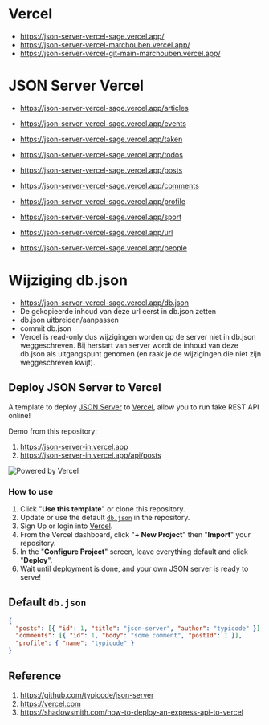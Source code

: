 # Vercel

- https://json-server-vercel-sage.vercel.app/
- https://json-server-vercel-marchouben.vercel.app/
- https://json-server-vercel-git-main-marchouben.vercel.app/

# JSON Server Vercel

- https://json-server-vercel-sage.vercel.app/articles
- https://json-server-vercel-sage.vercel.app/events
- https://json-server-vercel-sage.vercel.app/taken
- https://json-server-vercel-sage.vercel.app/todos

- https://json-server-vercel-sage.vercel.app/posts
- https://json-server-vercel-sage.vercel.app/comments
- https://json-server-vercel-sage.vercel.app/profile
- https://json-server-vercel-sage.vercel.app/sport
- https://json-server-vercel-sage.vercel.app/url
- https://json-server-vercel-sage.vercel.app/people

# Wijziging db.json

- https://json-server-vercel-sage.vercel.app/db.json
- De gekopieerde inhoud van deze url eerst in db.json zetten
- db.json uitbreiden/aanpassen
- commit db.json
- Vercel is read-only dus wijzigingen worden op de server niet in db.json weggeschreven. Bij herstart van server wordt de inhoud van deze db.json als uitgangspunt genomen (en raak je de wijzigingen die niet zijn weggeschreven kwijt).

## Deploy JSON Server to Vercel

A template to deploy [JSON Server](https://github.com/typicode/json-server) to [Vercel](https://vercel.com), allow you to run fake REST API online!

Demo from this repository:

1. https://json-server-in.vercel.app
2. https://json-server-in.vercel.app/api/posts

![Powered by Vercel](https://images.ctfassets.net/e5382hct74si/78Olo8EZRdUlcDUFQvnzG7/fa4cdb6dc04c40fceac194134788a0e2/1618983297-powered-by-vercel.svg)

### How to use

1. Click "**Use this template**" or clone this repository.
2. Update or use the default [`db.json`](./db.json) in the repository.
3. Sign Up or login into [Vercel](https://vercel.com).
4. From the Vercel dashboard, click "**+ New Project**" then "**Import**" your repository.
5. In the "**Configure Project**" screen, leave everything default and click "**Deploy**".
6. Wait until deployment is done, and your own JSON server is ready to serve!

## Default `db.json`

```json
{
  "posts": [{ "id": 1, "title": "json-server", "author": "typicode" }],
  "comments": [{ "id": 1, "body": "some comment", "postId": 1 }],
  "profile": { "name": "typicode" }
}
```

## Reference

1. https://github.com/typicode/json-server
2. https://vercel.com
3. https://shadowsmith.com/how-to-deploy-an-express-api-to-vercel
